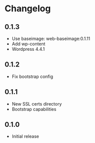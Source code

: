 # Changelog

## 0.1.3
  - Use baseimage: web-baseimage:0.1.11
  - Add wp-content
  - Wordpress 4.4.1

## 0.1.2
  - Fix bootstrap config

## 0.1.1
  - New SSL certs directory
  - Bootstrap capabilities

## 0.1.0
  - Initial release
